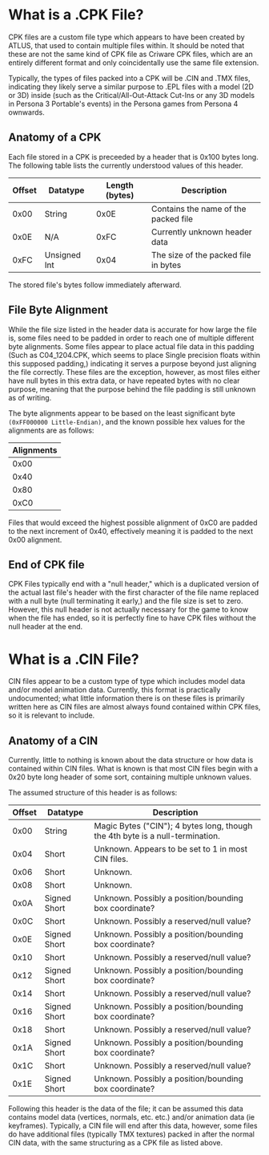 # What is a .CPK File?
CPK files are a custom file type which appears to have been created by ATLUS, that used to contain multiple files within. It should be noted that these are not the same kind of CPK file as Criware CPK files, which are an entirely different format and only coincidentally use the same file extension.

Typically, the types of files packed into a CPK will be .CIN and .TMX files, indicating they likely serve a similar purpose to .EPL files with a model (2D or 3D) inside (such as the Critical/All-Out-Attack Cut-Ins or any 3D models in Persona 3 Portable's events) in the Persona games from Persona 4 ownwards.

## Anatomy of a CPK
Each file stored in a CPK is preceeded by a header that is 0x100 bytes long. The following table lists the currently understood values of this header.

| Offset | Datatype     | Length (bytes) | Description                          |
| ------ | ------------ | -------------- | ------------------------------------ |
| 0x00   | String       | 0x0E           | Contains the name of the packed file |
| 0x0E   | N/A          | 0xFC           | Currently unknown header data        |
| 0xFC   | Unsigned Int | 0x04           | The size of the packed file in bytes |

The stored file's bytes follow immediately afterward.
## File Byte Alignment
While the file size listed in the header data is accurate for how large the file is, some files need to be padded in order to reach one of multiple different byte alignments. Some files appear to place actual file data in this padding (Such as C04_1204.CPK, which seems to place Single precision floats within this supposed padding,) indicating it serves a purpose beyond just aligning the file correctly. These files are the exception, however, as most files either have null bytes in this extra data, or have repeated bytes with no clear purpose, meaning that the purpose behind the file padding is still unknown as of writing. 

The byte alignments appear to be based on the least significant byte `(0xFF000000 Little-Endian)`, and the known possible hex values for the alignments are as follows:

| Alignments |
| ---------- |
| 0x00       |
| 0x40       |
| 0x80       |
| 0xC0       |

Files that would exceed the highest possible alignment of 0xC0 are padded to the next increment of 0x40, effectively meaning it is padded to the next 0x00 alignment.

## End of CPK file
CPK Files typically end with a "null header," which is a duplicated version of the actual last file's header with the first character of the file name replaced with a null byte (null terminating it early,) and the file size is set to zero. However, this null header is not actually necessary for the game to know when the file has ended, so it is perfectly fine to have CPK files without the null header at the end.

# What is a .CIN File?
CIN files appear to be a custom type of type which includes model data and/or model animation data. Currently, this format is practically undocumented; what little information there is on these files is primarily written here as CIN files are almost always found contained within CPK files, so it is relevant to include.

## Anatomy of a CIN
Currently, little to nothing is known about the data structure or how data is contained within CIN files. What is known is that most CIN files begin with a 0x20 byte long header of some sort, containing multiple unknown values.

The assumed structure of this header is as follows:

| Offset | Datatype | Description |
|--------|----------|-------------|
| 0x00   | String   | Magic Bytes ("CIN"); 4 bytes long, though the 4th byte is a null-termination. |
| 0x04   | Short    | Unknown. Appears to be set to 1 in most CIN files. |
| 0x06   | Short    | Unknown.    |
| 0x08   | Short    | Unknown.    |
| 0x0A   | Signed Short | Unknown. Possibly a position/bounding box coordinate? |
| 0x0C   | Short    | Unknown. Possibly a reserved/null value? |
| 0x0E   | Signed Short | Unknown. Possibly a position/bounding box coordinate? | 
| 0x10   | Short    | Unknown. Possibly a reserved/null value? |
| 0x12   | Signed Short | Unknown. Possibly a position/bounding box coordinate? |
| 0x14   | Short    | Unknown. Possibly a reserved/null value? |
| 0x16   | Signed Short | Unknown. Possibly a position/bounding box coordinate? |
| 0x18   | Short    | Unknown. Possibly a reserved/null value? |
| 0x1A   | Signed Short | Unknown. Possibly a position/bounding box coordinate? |
| 0x1C   | Short    | Unknown. Possibly a reserved/null value? |
| 0x1E   | Signed Short | Unknown. Possibly a position/bounding box coordinate? |

Following this header is the data of the file; it can be assumed this data contains model data (vertices, normals, etc. etc.) and/or animation data (ie keyframes). Typically, a CIN file will end after this data, however, some files do have additional files (typically TMX textures) packed in after the normal CIN data, with the same structuring as a CPK file as listed above.
